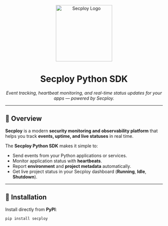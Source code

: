 <p align="center">
  <img src="https://secploy.vercel.app/logo.png" alt="Secploy Logo" width="180">
</p>

<h1 align="center">Secploy Python SDK</h1>

<p align="center">
  <em>Event tracking, heartbeat monitoring, and real-time status updates for your apps — powered by Secploy.</em>
</p>

---

## 📌 Overview

**Secploy** is a modern **security monitoring and observability platform** that helps you track **events, uptime, and live statuses** in real time.

The **Secploy Python SDK** makes it simple to:
- Send events from your Python applications or services.
- Monitor application status with **heartbeats**.
- Report **environment** and **project metadata** automatically.
- Get live project status in your Secploy dashboard (**Running**, **Idle**, **Shutdown**).

---

## 🚀 Installation

Install directly from **PyPI**:

```bash
pip install secploy
